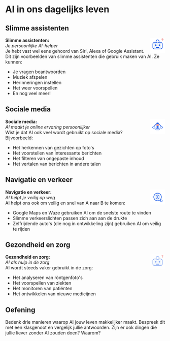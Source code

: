 # AI in ons dagelijks leven

## Slimme assistenten

<div class="matrix-cell toepassing">
  <img src="/static/images/robot_vraagteken.svg" alt="Robot met vraagteken" width="48" style="float:right;margin-left:1em;"/>
  <strong>Slimme assistenten:</strong><br>
  <em>Je persoonlijke AI-helper</em>
  <div class="matrix-uitleg">
    Je hebt vast wel eens gehoord van Siri, Alexa of Google Assistant. Dit zijn voorbeelden van slimme assistenten die gebruik maken van AI. Ze kunnen:
    <ul>
      <li>Je vragen beantwoorden</li>
      <li>Muziek afspelen</li>
      <li>Herinneringen instellen</li>
      <li>Het weer voorspellen</li>
      <li>En nog veel meer!</li>
    </ul>
  </div>
</div>

## Sociale media

<div class="matrix-cell toepassing">
  <img src="/static/images/ai_weegschaal.svg" alt="AI weegschaal" width="48" style="float:right;margin-left:1em;"/>
  <strong>Sociale media:</strong><br>
  <em>AI maakt je online ervaring persoonlijker</em>
  <div class="matrix-uitleg">
    Wist je dat AI ook veel wordt gebruikt op sociale media? Bijvoorbeeld:
    <ul>
      <li>Het herkennen van gezichten op foto's</li>
      <li>Het voorstellen van interessante berichten</li>
      <li>Het filteren van ongepaste inhoud</li>
      <li>Het vertalen van berichten in andere talen</li>
    </ul>
  </div>
</div>

## Navigatie en verkeer

<div class="matrix-cell toepassing">
  <img src="/static/images/ai_vergrootglas.svg" alt="AI met vergrootglas" width="48" style="float:right;margin-left:1em;"/>
  <strong>Navigatie en verkeer:</strong><br>
  <em>AI helpt je veilig op weg</em>
  <div class="matrix-uitleg">
    AI helpt ons ook om veilig en snel van A naar B te komen:
    <ul>
      <li>Google Maps en Waze gebruiken AI om de snelste route te vinden</li>
      <li>Slimme verkeerslichten passen zich aan aan de drukte</li>
      <li>Zelfrijdende auto's (die nog in ontwikkeling zijn) gebruiken AI om veilig te rijden</li>
    </ul>
  </div>
</div>

## Gezondheid en zorg

<div class="matrix-cell toepassing">
  <img src="/static/images/robot_vraagteken.svg" alt="Robot met vraagteken" width="48" style="float:right;margin-left:1em;opacity:0.5;"/>
  <strong>Gezondheid en zorg:</strong><br>
  <em>AI als hulp in de zorg</em>
  <div class="matrix-uitleg">
    AI wordt steeds vaker gebruikt in de zorg:
    <ul>
      <li>Het analyseren van röntgenfoto's</li>
      <li>Het voorspellen van ziekten</li>
      <li>Het monitoren van patiënten</li>
      <li>Het ontwikkelen van nieuwe medicijnen</li>
    </ul>
  </div>
</div>

## Oefening

Bedenk drie manieren waarop AI jouw leven makkelijker maakt. Bespreek dit met een klasgenoot en vergelijk jullie antwoorden. Zijn er ook dingen die jullie liever zonder AI zouden doen? Waarom? 